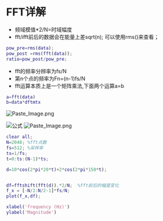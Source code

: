 # FFT详解
- 频域模值*2/N=时域幅度
- fft/ifft前后的数据会在能量上差sqrt(n); 可以使用rms()来查看；
```matlab
pow_pre=rms(data);
pow_post =rms(fft(data));
ratio=pow_post/pow_pre;   
```
- fft的频率分辨率为fs/N
- 第n个点的频率为Fn=(n-1)fs/N
- fft运算本质上是一个矩阵乘法,下面两个运算a=b
```matlab
a=fft(data)
b=data*dftmtx
```

![Paste_Image.png](http://upload-images.jianshu.io/upload_images/1667747-87cb46c6e3767142.png?imageMogr2/auto-orient/strip%7CimageView2/2/w/1240)

![公式](http://upload-images.jianshu.io/upload_images/1667747-b7bec5a7d0eca95a.png?imageMogr2/auto-orient/strip%7CimageView2/2/w/1240)
![Paste_Image.png](http://upload-images.jianshu.io/upload_images/1667747-80b5684415e7dea4.png?imageMogr2/auto-orient/strip%7CimageView2/2/w/1240)

```matlab
clear all;
N=2048; %fft点数
fs=512; %采样率
ts=1/fs;
t=0:ts:(N-1)*ts;

d=10*cos(2*pi*20*t)+2*cos(2*pi*150*t);


df=fftshift(fft(d)).*2/N;  %fft前后的幅度变化
f_x = [-N/2:N/2-1]*fs/N; 
plot(f_x,df);

xlabel('frequency (Hz)')
ylabel('Magnitude')
```
